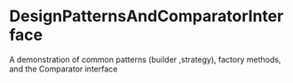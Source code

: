 # DesignPatternsAndComparatorInterface
A demonstration of common patterns (builder ,strategy), factory methods, and the Comparator interface

